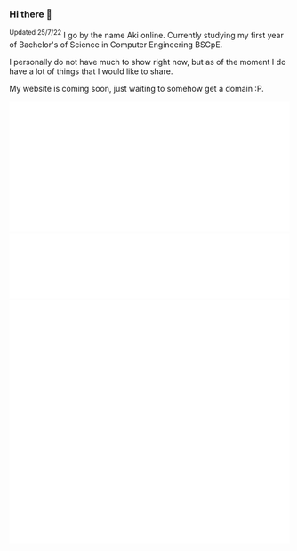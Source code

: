 ### Hi there 👋
<sup>Updated 25/7/22</sup>
I go by the name Aki online. Currently studying my first year of Bachelor's of Science in Computer Engineering BSCpE.

I personally do not have much to show right now, but as of the moment I do have a lot of things that I would like to share.

My website is coming soon, just waiting to somehow get a domain :P.

![Classic](/metrics.classic.svg)
![Discussions](/metrics.plugin.discussions.svg)
![Stars](/metrics.plugin.stars.svg)

